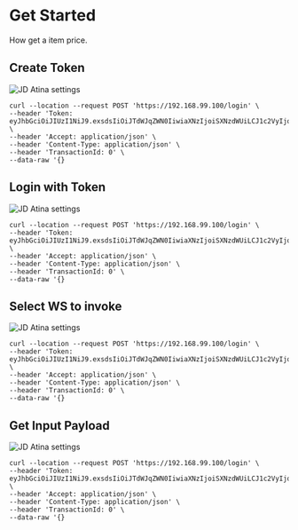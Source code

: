 # Get Started #

How get a item price.


## Create Token ##

 
![JD Atina settings](images/atina_login_jde_cred.png)

```cURL  
curl --location --request POST 'https://192.168.99.100/login' \
--header 'Token: eyJhbGciOiJIUzI1NiJ9.exsdsIiOiJTdWJqZWN0IiwiaXNzIjoiSXNzdWUiLCJ1c2VyIjoiSkRdW52aXJvbm1lbnQiOiJKRFY5MjAiLCJyb2xlIjdlc3Npb25JZCI6MTkwOTg5MDEzOSwiZXhwIjoxNjM5NDA3ODczfQ.YuUXk1R60YIicZjfFp9W3px_4bIpIrHSvUIYqChSxOc' \
--header 'Accept: application/json' \
--header 'Content-Type: application/json' \
--header 'TransactionId: 0' \
--data-raw '{}
``` 

## Login with Token ##


![JD Atina settings](images/atina_login_jde_cred.png)

```cURL  
curl --location --request POST 'https://192.168.99.100/login' \
--header 'Token: eyJhbGciOiJIUzI1NiJ9.exsdsIiOiJTdWJqZWN0IiwiaXNzIjoiSXNzdWUiLCJ1c2VyIjoiSkRdW52aXJvbm1lbnQiOiJKRFY5MjAiLCJyb2xlIjdlc3Npb25JZCI6MTkwOTg5MDEzOSwiZXhwIjoxNjM5NDA3ODczfQ.YuUXk1R60YIicZjfFp9W3px_4bIpIrHSvUIYqChSxOc' \
--header 'Accept: application/json' \
--header 'Content-Type: application/json' \
--header 'TransactionId: 0' \
--data-raw '{}
``` 

## Select WS to invoke ##


![JD Atina settings](images/atina_login_jde_cred.png)

```cURL  
curl --location --request POST 'https://192.168.99.100/login' \
--header 'Token: eyJhbGciOiJIUzI1NiJ9.exsdsIiOiJTdWJqZWN0IiwiaXNzIjoiSXNzdWUiLCJ1c2VyIjoiSkRdW52aXJvbm1lbnQiOiJKRFY5MjAiLCJyb2xlIjdlc3Npb25JZCI6MTkwOTg5MDEzOSwiZXhwIjoxNjM5NDA3ODczfQ.YuUXk1R60YIicZjfFp9W3px_4bIpIrHSvUIYqChSxOc' \
--header 'Accept: application/json' \
--header 'Content-Type: application/json' \
--header 'TransactionId: 0' \
--data-raw '{}
``` 

## Get Input Payload ##


![JD Atina settings](images/atina_login_jde_cred.png)

```cURL  
curl --location --request POST 'https://192.168.99.100/login' \
--header 'Token: eyJhbGciOiJIUzI1NiJ9.exsdsIiOiJTdWJqZWN0IiwiaXNzIjoiSXNzdWUiLCJ1c2VyIjoiSkRdW52aXJvbm1lbnQiOiJKRFY5MjAiLCJyb2xlIjdlc3Npb25JZCI6MTkwOTg5MDEzOSwiZXhwIjoxNjM5NDA3ODczfQ.YuUXk1R60YIicZjfFp9W3px_4bIpIrHSvUIYqChSxOc' \
--header 'Accept: application/json' \
--header 'Content-Type: application/json' \
--header 'TransactionId: 0' \
--data-raw '{}
``` 











 
 
